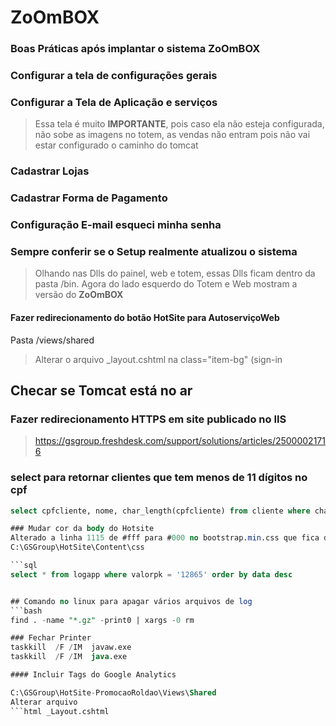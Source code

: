 # ZoOmBOX

### Boas Práticas após implantar o sistema **ZoOmBOX**
### Configurar a tela de **configurações gerais**
### Configurar a Tela de Aplicação e serviços
> Essa tela é muito **IMPORTANTE**, pois caso ela não esteja configurada, não sobe as imagens no totem, as vendas não entram
pois não vai estar configurado o caminho do tomcat
### Cadastrar Lojas 
### Cadastrar Forma de Pagamento
### Configuração E-mail esqueci minha senha 
### Sempre conferir se o Setup realmente atualizou o sistema
> Olhando nas Dlls do painel, web e totem, essas Dlls ficam dentro da pasta /bin. 
  Agora do lado esquerdo do Totem e Web mostram a versão do **ZoOmBOX**

#### Fazer redirecionamento do botão HotSite para AutoserviçoWeb
 Pasta /views/shared
> Alterar o arquivo  _layout.cshtml na class="item-bg" (sign-in
## Checar se Tomcat está no ar

### Fazer redirecionamento HTTPS em site publicado no IIS 
> https://gsgroup.freshdesk.com/support/solutions/articles/25000021716


### select para retornar clientes que tem menos de 11 dígitos no cpf

```sql 
select cpfcliente, nome, char_length(cpfcliente) from cliente where char_length(cpfcliente) < 11

### Mudar cor da body do Hotsite 
Alterado a linha 1115 de #fff para #000 no bootstrap.min.css que fica dentro 
C:\GSGroup\HotSite\Content\css

```sql 
select * from logapp where valorpk = '12865' order by data desc  


## Comando no linux para apagar vários arquivos de log 
```bash
find . -name "*.gz" -print0 | xargs -0 rm

### Fechar Printer
taskkill  /F /IM  javaw.exe
taskkill  /F /IM  java.exe

#### Incluir Tags do Google Analytics 

C:\GSGroup\HotSite-PromocaoRoldao\Views\Shared
Alterar arquivo 
```html _Layout.cshtml


